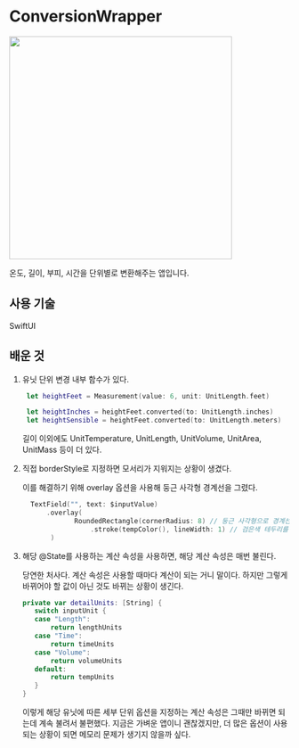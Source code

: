 # ConversionWrapper

<img src="https://github.com/CHOIJUNHYUK01/hackingWithSwift/assets/114978803/9df8e820-5781-4135-928a-8836a2c41a47" width="400" />

온도, 길이, 부피, 시간을 단위별로 변환해주는 앱입니다.

## 사용 기술

SwiftUI

## 배운 것

1. 유닛 단위 변경 내부 함수가 있다.
   
   ```swift
    let heightFeet = Measurement(value: 6, unit: UnitLength.feet)

    let heightInches = heightFeet.converted(to: UnitLength.inches)
    let heightSensible = heightFeet.converted(to: UnitLength.meters)
   ```
   
    길이 이외에도 UnitTemperature, UnitLength, UnitVolume, UnitArea, UnitMass 등이 더 있다.

2. 직접 borderStyle로 지정하면 모서리가 지워지는 상황이 생겼다.

     이를 해결하기 위해 overlay 옵션을 사용해 둥근 사각형 경계선을 그렸다.

   ```swift
     TextField("", text: $inputValue)
         .overlay(
                RoundedRectangle(cornerRadius: 8) // 둥근 사각형으로 경계선을 그림
                    .stroke(tempColor(), lineWidth: 1) // 검은색 테두리를 적용
          )
   ```

3. 해당 @State를 사용하는 계산 속성을 사용하면, 해당 계산 속성은 매번 불린다.

     당연한 처사다. 계산 속성은 사용할 때마다 계산이 되는 거니 말이다.
     하지만 그렇게 바뀌어야 할 값이 아닌 것도 바뀌는 상황이 생긴다.

     ```swift
     private var detailUnits: [String] {
        switch inputUnit {
        case "Length":
            return lengthUnits
        case "Time":
            return timeUnits
        case "Volume":
            return volumeUnits
        default:
            return tempUnits
        }
    }
     ```

   이렇게 해당 유닛에 따른 세부 단위 옵션을 지정하는 계산 속성은 그때만 바뀌면 되는데 계속 불려서 불편했다.
   지금은 가벼운 앱이니 괜찮겠지만, 더 많은 옵션이 사용되는 상황이 되면 메모리 문제가 생기지 않을까 싶다.

